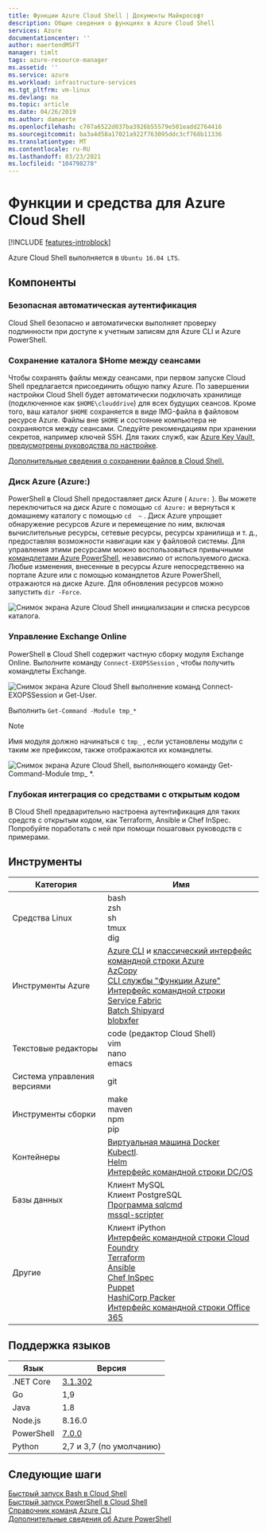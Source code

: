```yaml
---
title: Функции Azure Cloud Shell | Документы Майкрософт
description: Общие сведения о функциях в Azure Cloud Shell
services: Azure
documentationcenter: ''
author: maertendMSFT
manager: timlt
tags: azure-resource-manager
ms.assetid: ''
ms.service: azure
ms.workload: infrastructure-services
ms.tgt_pltfrm: vm-linux
ms.devlang: na
ms.topic: article
ms.date: 04/26/2019
ms.author: damaerte
ms.openlocfilehash: c707a6522d037ba3926b55579e501eadd2764416
ms.sourcegitcommit: ba3a4d58a17021a922f763095ddc3cf768b11336
ms.translationtype: MT
ms.contentlocale: ru-RU
ms.lasthandoff: 03/23/2021
ms.locfileid: "104798278"
---
```

# <a name="features--tools-for-azure-cloud-shell"></a>Функции и средства для Azure Cloud Shell

[!INCLUDE [features-introblock](../../includes/cloud-shell-features-introblock.md)]

Azure Cloud Shell выполняется в `Ubuntu 16.04 LTS`.

## <a name="features"></a>Компоненты

### <a name="secure-automatic-authentication"></a>Безопасная автоматическая аутентификация

Cloud Shell безопасно и автоматически выполняет проверку подлинности при доступе к учетным записям для Azure CLI и Azure PowerShell.

### <a name="home-persistence-across-sessions"></a>Сохранение каталога $Home между сеансами

Чтобы сохранять файлы между сеансами, при первом запуске Cloud Shell предлагается присоединить общую папку Azure.
По завершении настройки Cloud Shell будет автоматически подключать хранилище (подключенное как `$HOME\clouddrive`) для всех будущих сеансов.
Кроме того, ваш каталог `$HOME` сохраняется в виде IMG-файла в файловом ресурсе Azure.
Файлы вне `$HOME` и состояние компьютера не сохраняются между сеансами. Следуйте рекомендациям при хранении секретов, например ключей SSH. Для таких служб, как [Azure Key Vault, предусмотрены руководства по настройке](../key-vault/general/manage-with-cli2.md#prerequisites).

[Дополнительные сведения о сохранении файлов в Cloud Shell.](persisting-shell-storage.md)

### <a name="azure-drive-azure"></a>Диск Azure (Azure:)

PowerShell в Cloud Shell предоставляет диск Azure ( `Azure:` ). Вы можете переключиться на диск Azure с помощью `cd Azure:` и вернуться к домашнему каталогу с помощью `cd  ~` .
Диск Azure упрощает обнаружение ресурсов Azure и перемещение по ним, включая вычислительные ресурсы, сетевые ресурсы, ресурсы хранилища и т. д., предоставляя возможности навигации как у файловой системы.
Для управления этими ресурсами можно воспользоваться привычными [командлетами Azure PowerShell](/powershell/azure), независимо от используемого диска.
Любые изменения, внесенные в ресурсы Azure непосредственно на портале Azure или с помощью командлетов Azure PowerShell, отражаются на диске Azure.  Для обновления ресурсов можно запустить `dir -Force`.

![Снимок экрана Azure Cloud Shell инициализации и списка ресурсов каталога.](media/features-powershell/azure-drive.png)

### <a name="manage-exchange-online"></a>Управление Exchange Online

PowerShell в Cloud Shell содержит частную сборку модуля Exchange Online.  Выполните команду `Connect-EXOPSSession` , чтобы получить командлеты Exchange.

![Снимок экрана Azure Cloud Shell выполнение команд Connect-EXOPSSession и Get-User.](media/features-powershell/exchangeonline.png)

 Выполнить `Get-Command -Module tmp_*`
> [!NOTE]
> Имя модуля должно начинаться с `tmp_` , если установлены модули с таким же префиксом, также отображаются их командлеты. 

![Снимок экрана Azure Cloud Shell, выполняющего команду Get-Command-Module tmp_ *.](media/features-powershell/exchangeonlinecmdlets.png)

### <a name="deep-integration-with-open-source-tooling"></a>Глубокая интеграция со средствами с открытым кодом

В Cloud Shell предварительно настроена аутентификация для таких средств с открытым кодом, как Terraform, Ansible и Chef InSpec. Попробуйте поработать с ней при помощи пошаговых руководств с примерами.

## <a name="tools"></a>Инструменты

|Категория   |Имя   |
|---|---|
|Средства Linux            |bash<br> zsh<br> sh<br> tmux<br> dig<br>               |
|Инструменты Azure            |[Azure CLI](https://github.com/Azure/azure-cli) и [классический интерфейс командной строки Azure](https://github.com/Azure/azure-xplat-cli)<br> [AzCopy](../storage/common/storage-use-azcopy-v10.md)<br> [CLI службы "Функции Azure"](https://github.com/Azure/azure-functions-core-tools)<br> [Интерфейс командной строки Service Fabric](../service-fabric/service-fabric-cli.md)<br> [Batch Shipyard](https://github.com/Azure/batch-shipyard)<br> [blobxfer](https://github.com/Azure/blobxfer)|
|Текстовые редакторы           |code (редактор Cloud Shell)<br> vim<br> nano<br> emacs    |
|Система управления версиями         |git                    |
|Инструменты сборки            |make<br> maven<br> npm<br> pip         |
|Контейнеры             |[Виртуальная машина Docker](https://github.com/docker/machine)<br> [Kubectl](https://kubernetes.io/docs/user-guide/kubectl-overview/).<br> [Helm](https://github.com/kubernetes/helm)<br> [Интерфейс командной строки DC/OS](https://github.com/dcos/dcos-cli)         |
|Базы данных              |Клиент MySQL<br> Клиент PostgreSQL<br> [Программа sqlcmd](/sql/tools/sqlcmd-utility)<br> [mssql-scripter](https://github.com/Microsoft/sql-xplat-cli) |
|Другие                  |Клиент iPython<br> [Интерфейс командной строки Cloud Foundry](https://github.com/cloudfoundry/cli)<br> [Terraform](https://www.terraform.io/docs/providers/azurerm/)<br> [Ansible](https://www.ansible.com/microsoft-azure)<br> [Chef InSpec](https://www.chef.io/inspec/)<br> [Puppet](https://puppet.com/docs/bolt/latest/bolt.html)<br> [HashiCorp Packer](https://www.packer.io/)<br> [Интерфейс командной строки Office 365](https://pnp.github.io/office365-cli/)|

## <a name="language-support"></a>Поддержка языков

|Язык   |Версия   |
|---|---|
|.NET Core  |[3.1.302](https://github.com/dotnet/core/blob/master/release-notes/3.1/3.1.6/3.1.302-download.md)       |
|Go         |1,9        |
|Java       |1.8        |
|Node.js    |8.16.0      |
|PowerShell |[7.0.0](https://github.com/PowerShell/powershell/releases)       |
|Python     |2,7 и 3,7 (по умолчанию)|

## <a name="next-steps"></a>Следующие шаги
[Быстрый запуск Bash в Cloud Shell](quickstart.md) <br>
[Быстрый запуск PowerShell в Cloud Shell](quickstart-powershell.md) <br>
[Справочник команд Azure CLI](/cli/azure/) <br>
[Дополнительные сведения об Azure PowerShell](/powershell/azure/) <br>
